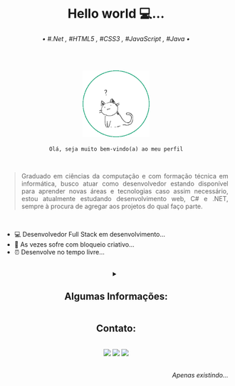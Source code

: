 <h1 align="center">Hello world 💻...</h1>

<h6 align="center">• #.Net , #HTML5 , #CSS3 , #JavaScript , #Java •</h6>

<br>

<p align="center"><img height="150px" src="https://github.com/BR-Darkness/BR-Darkness/blob/main/Confused-Cat.gif"></p>

<p align="center"><code>Olá, seja muito bem-vindo(a) ao meu perfil</code></p>

<br>

<blockquote align="justify">Graduado em ciências da computação e com formação técnica em informática, busco atuar como desenvolvedor estando disponível para aprender novas áreas e tecnologias caso assim necessário, estou atualmente estudando desenvolvimento web, C# e .NET, sempre à procura de agregar aos projetos do qual faço parte.</blockquote>

<br>

- 💻 Desenvolvedor Full Stack em desenvolvimento...
- 💭 As vezes sofre com bloqueio criativo...
- ⏰ Desenvolve no tempo livre...

<br>

<details>
  <summary align="center">
    <h2 align="center">Algumas Informações: </h2>
  </summary>
  
  <br>

  <img height="180em" width="100%" src="https://github-readme-stats.vercel.app/api?username=BR-Darkness&show_icons=true&theme=tokyonight&include_all_commits=true&count_private=false&locale=pt-br&border_radius=16px">

  <br>


  <p align="center"><img src="https://github-readme-stats.vercel.app/api/top-langs/?username=BR-Darkness&hide_progress=true&theme=tokyonight&border_radius=16px&locale=pt-br"></p>
</details>
  
<h2 align="center">Contato: </h2>

<br>

<div align="center">
  <a href="mailto:BRvitorgalindo@gmail.com"><img src="https://img.shields.io/badge/-%C2%A0Gmail-%23282828?style=for-the-badge&logo=gmail&logoColor=red" target="_blank"></a>
  <a href="https://www.linkedin.com/in/vitor-galindo/"><img src="https://img.shields.io/badge/-Linkedin-0077b5?style=for-the-badge&logo=linkedin&logoColor=white" target="_blank"></a>
  <a href="https://github.com/BR-Darkness"><img src="https://img.shields.io/badge/-GitHub-282828?style=for-the-badge&logo=github&logoColor=fdfdfd" target="_blank"></a>
</div>

<br>

<p align="right"><i>Apenas existindo...</i></p>